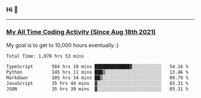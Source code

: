 ### Hi 🙂

---

### <a href="https://wakatime.com/@Eroxl">My All Time Coding Activity (Since Aug 18th 2021)</a>
My goal is to get to 10,000 hours eventually :)
<!--START_SECTION:waka-->

```txt
Total Time: 1,078 hrs 53 mins

TypeScript       584 hrs 18 mins █████████████▓░░░░░░░░░░░   54.16 %
Python           145 hrs 11 mins ███▒░░░░░░░░░░░░░░░░░░░░░   13.46 %
Markdown         105 hrs 34 mins ██▒░░░░░░░░░░░░░░░░░░░░░░   09.79 %
JavaScript       35 hrs 44 mins  ▓░░░░░░░░░░░░░░░░░░░░░░░░   03.31 %
JSON             35 hrs 39 mins  ▓░░░░░░░░░░░░░░░░░░░░░░░░   03.31 %
```

<!--END_SECTION:waka-->
